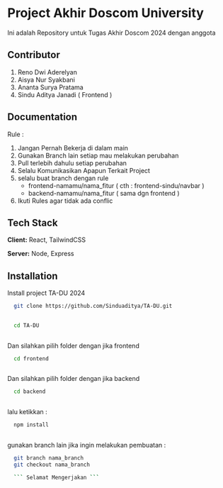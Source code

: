 
# Project Akhir Doscom University

Ini adalah Repository untuk Tugas Akhir Doscom 2024 dengan anggota



## Contributor

1. Reno Dwi Aderelyan
2. Aisya Nur Syakbani
3. Ananta Surya Pratama
4. Sindu Aditya Janadi ( Frontend )


## Documentation

Rule :
1. Jangan Pernah Bekerja di dalam main
2. Gunakan Branch lain setiap mau melakukan perubahan
3. Pull terlebih dahulu setiap perubahan
4. Selalu Komunikasikan Apapun Terkait Project
5. selalu buat branch dengan rule
   - frontend-namamu/nama_fitur ( cth : frontend-sindu/navbar )
   - backend-namamu/nama_fitur ( sama dgn frontend )
6. Ikuti Rules agar tidak ada conflic



## Tech Stack

**Client:** React, TailwindCSS

**Server:** Node, Express


## Installation

Install project TA-DU 2024

```bash
  git clone https://github.com/Sinduaditya/TA-DU.git
  
```

```bash
  cd TA-DU
  
```
Dan silahkan pilih folder dengan jika frontend

```bash
  cd frontend
  
```
Dan silahkan pilih folder dengan jika backend

```bash
  cd backend
  
```
lalu ketikkan :
```bash
  npm install 
  
```
gunakan branch lain jika ingin melakukan pembuatan :
```bash
  git branch nama_branch
  git checkout nama_branch

  ``` Selamat Mengerjakan ```
  
```    
